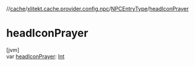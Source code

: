 //[cache](../../../index.md)/[xlitekt.cache.provider.config.npc](../index.md)/[NPCEntryType](index.md)/[headIconPrayer](head-icon-prayer.md)

# headIconPrayer

[jvm]\
var [headIconPrayer](head-icon-prayer.md): [Int](https://kotlinlang.org/api/latest/jvm/stdlib/kotlin/-int/index.html)
